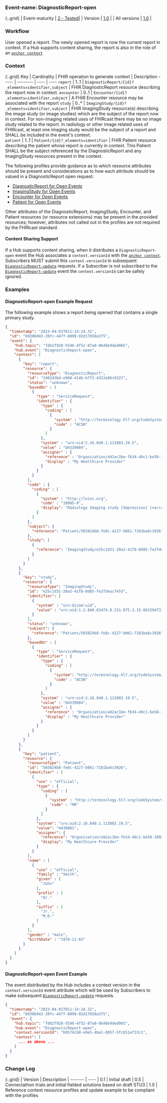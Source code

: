 ### Event-name: DiagnosticReport-open

{:.grid}
| Event-maturity | [2 - Tested](3-1-2-eventmaturitymodel.html)| 
| Version | [1.0](3-6-1-DiagnosticReport-open.html) |
| All versions | [1.0](3-6-1-DiagnosticReport-open.html) |

### Workflow

User opened a report.  The newly opened report is now the current report in context.  If a Hub supports content sharing, the report is also in the role of an [`anchor context`](5_glossary.html)

### Context

{:.grid}
Key | Cardinality | FHIR operation to generate context | Description
----- | -------- | ---- | ---- 
`report` | 1..1 | `DiagnosticReport/{id}?_elements=identifier,subject` | FHIR DiagnosticReport resource describing the report now in context.
`encounter` | 0..1 | `Encounter/{id}?_elements=identifier,subject` | A FHIR Encounter resource may be associated with the report
`study` | 0..* | `ImagingStudy/{id}?_elements=identifier,subject` | FHIR ImagingStudy resource(s) describing the image study (or image studies) which are the subject of the report now in context.  For non-imaging related uses of FHIRcast there may be no image study related to the report.  In radiology or other image related uses of FHIRcast, at least one imaging study would be the subject of a report and SHALL be included in the event's context.  
`patient` | 1..1 | `Patient/{id}?_elements=identifier` | FHIR Patient resource describing the patient whose report is currently in context. This Patient SHALL be the subject referenced by the DiagnosticReport and any ImagingStudy resources present in the context. 

The following profiles provide guidance as to which resource attributes should be present and considerations as to how each attribute should be valued in a DiagnosticReport open request:

* [DiagnosticReport for Open Events](StructureDefinition-fhircast-diagnostic-report-open.html)
* [ImagingStudy for Open Events](StructureDefinition-fhircast-imaging-study-open.html)
* [Encounter for Open Events](StructureDefinition-fhircast-encounter-open.html)
* [Patient for Open Events](StructureDefinition-fhircast-patient-open.html)

Other attributes of the DiagnosticReport, ImagingStudy, Encounter, and Patient resources (or resource extensions) may be present in the provided resources; however, attributes not called out in the profiles are not required by the FHIRcast standard.

#### Content Sharing Support

If a Hub supports content sharing, when it distributes a `DiagnosticReport-open` event the Hub associates a `context.versionId` with the [`anchor context`](5_glossary.html).  Subscribers MUST submit this `context.versionId` in subsequent [`DiagnosticReport-update`](3-6-3-diagnosticreport-update.html) requests.  If a Subscriber is not subscribed to the [`DiagnosticReport-update`](3-6-3-diagnosticreport-update.html) event the `context.versionId` can be safely ignored.


### Examples

#### DiagnosticReport-open Example Request

The following example shows a report being opened that contains a single primary study.

```json
{
  "timestamp": "2023-04-01T011:14:24.31",
  "id": "6930b943-39fc-447f-8099-92d17650a375",
  "event": {
    "hub.topic": "fdb2f928-5546-4f52-87a0-0648e9ded065",
    "hub.event": "DiagnosticReport-open",
    "context": [
      {
        "key": "report",
        "resource": {
          "resourceType": "DiagnosticReport",
          "id": "2402d3bd-e988-414b-b7f2-4322e86c9327",
          "status": "unknown",
          "basedOn" : [
            {
              "type" : "ServiceRequest",
              "identifier" : {
                "type" : {
                  "coding" : [
                    {
                      "system" : "http://terminology.hl7.org/CodeSystem/v2-0203",
                      "code" : "ACSN"
                    }
                  ]
                },
                "system" : "urn:oid:2.16.840.1.113883.19.5",
                "value" : "GH339884",
                "assigner" : {
                  "reference" : "Organization/a92ac1be-fb34-49c1-be58-10928bd271cc",
                  "display" : "My Healthcare Provider"
                }
              }
            }
          ],
          "code" : {
            "coding" : [
              {
                "system" : "http://loinc.org",
                "code" : "19005-8",
                "display": "Radiology Imaging study [Impression] (narrative)"
              }
            ]
          },
          "subject": {
            "reference": "Patient/503824b8-fe8c-4227-b061-7181ba6c3926"
          },
          "study": [
            {
              "reference": "ImagingStudy/e25c1d31-20a2-41f8-8d85-fe2fdeac74fd"
            }
          ]
        }
      },
      {
        "key": "study",
        "resource": {
          "resourceType": "ImagingStudy",
          "id": "e25c1d31-20a2-41f8-8d85-fe2fdeac74fd",
          "identifier": [
            {
              "system" : "urn:dicom:uid",
              "value" : "urn:oid:1.2.840.83474.8.231.875.3.15.661594731"
            }
          ],
          "status": "unknown",
          "subject": {
            "reference": "Patient/503824b8-fe8c-4227-b061-7181ba6c3926"
          },
          "basedOn" : [
            {
              "type" : "ServiceRequest",
              "identifier" : {
                "type" : {
                  "coding" : [
                    {
                      "system": "http://terminology.hl7.org/CodeSystem/v2-0203",
                      "code" : "ACSN"
                    }
                  ]
                },
                "system" : "urn:oid:2.16.840.1.113883.19.5",
                "value" : "GH339884",
                "assigner" : {
                  "reference" : "Organization/a92ac1be-fb34-49c1-be58-10928bd271cc",
                  "display" : "My Healthcare Provider"
                }
              }
            }
          ]
        }
      },
      {
        "key": "patient",
        "resource": {
          "resourceType": "Patient",
          "id": "503824b8-fe8c-4227-b061-7181ba6c3926",
          "identifier" : [
            {
              "use" : "official",
              "type" : {
                "coding" : [
                  {
                    "system" : "http://terminology.hl7.org/CodeSystem/v2-0203",
                    "code" : "MR"
                  }
                ]
              },
              "system": "urn:oid:2.16.840.1.113883.19.5",
              "value": "4438001",
              "assigner": {
                "reference": "Organization/a92ac1be-fb34-49c1-be58-10928bd271cc",
                "display": "My Healthcare Provider"
              }
            }
          ],
          "name" : [
            {
              "use" : "official",
              "family" : "Smith",
              "given" : [
                "John"
              ],
              "prefix" : [
                "Dr."
              ],
              "suffix" : [
                "Jr.",
                "M.D."
              ]
            }
          ],
          "gender" : "male",
          "birthDate" : "1978-11-03"
        }
      }
    ]
  }
}
```

#### DiagnosticReport-open Event Example

The event distributed by the Hub includes a context version in the `context.versionId` event attribute which will be used by Subscribers to make subsequent [`DiagnosticReport-update`](3-6-3-diagnosticreport-update.html) requests.

```json
{
  "timestamp": "2023-04-01T011:14:24.31",
  "id": "6930b943-39fc-447f-8099-92d17650a375",
  "event": {
    "hub.topic": "fdb2f928-5546-4f52-87a0-0648e9ded065",
    "hub.event": "DiagnosticReport-open",
    "context.versionId": "b9574cb0-e9e5-4be1-8957-5fcb51ef33c1",
    "context": [
      ... as above ...
    ]
  }
}
```

### Change Log

{:.grid}
| Version | Description
| ------- | ----
| 0.1 | Initial draft
| 0.5 | Connectathon trials and initial fielded solutions based on draft STU3
| 1.0 | Reference context resource profiles and update example to be compliant with the profiles